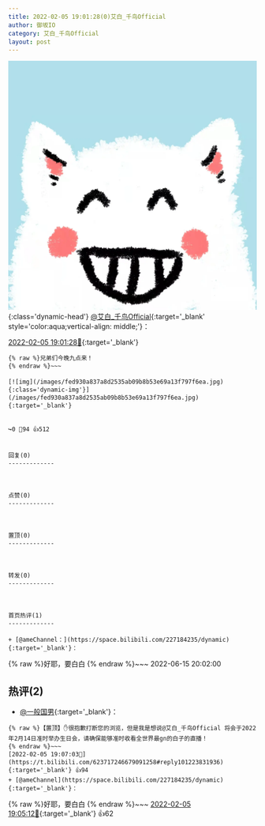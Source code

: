 ```yaml
---
title: 2022-02-05 19:01:28(0)艾白_千鸟Official
author: 御坂IO
category: 艾白_千鸟Official
layout: post
---
```


![img](/images/9ae8b9445fd0665cc014d9080156a45271be73c6.jpg){:class='dynamic-head'}
[@艾白_千鸟Official](https://space.bilibili.com/334537711/dynamic){:target='_blank' style='color:aqua;vertical-align: middle;'}：

[2022-02-05 19:01:28🔗](https://t.bilibili.com/623717246679091258){:target='_blank'}

~~~
{% raw %}兄弟们今晚九点来！
{% endraw %}~~~

[![img](/images/fed930a837a8d2535ab09b8b53e69a13f797f6ea.jpg){:class='dynamic-img'}](/images/fed930a837a8d2535ab09b8b53e69a13f797f6ea.jpg){:target='_blank'}


↪️0 💬94 👍512


回复(0)
-------------



点赞(0)
-------------



置顶(0)
-------------



转发(0)
-------------



首页热评(1)
-------------

+ [@ameChannel：](https://space.bilibili.com/227184235/dynamic){:target='_blank'}：
~~~
{% raw %}好耶，要白白
{% endraw %}~~~
2022-06-15 20:02:00


热评(2)
-------------

+ [@一般国男](https://space.bilibili.com/24260638/dynamic){:target='_blank'}：
~~~
{% raw %}【置顶】✋很抱歉打断您的浏览，但是我是想说@艾白_千鸟Official 将会于2022年2月14日准时举办生日会，请确保能够准时收看全世界最gn的白子的直播！ 
{% endraw %}~~~
[2022-02-05 19:07:03🔗](https://t.bilibili.com/623717246679091258#reply101223831936){:target='_blank'} 👍94
+ [@ameChannel](https://space.bilibili.com/227184235/dynamic){:target='_blank'}：
~~~
{% raw %}好耶，要白白
{% endraw %}~~~
[2022-02-05 19:05:12🔗](https://t.bilibili.com/623717246679091258#reply101223630208){:target='_blank'} 👍62


